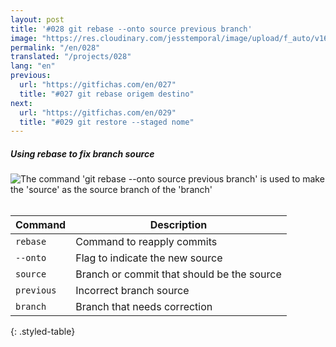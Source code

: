 ```yaml
---
layout: post
title: '#028 git rebase --onto source previous branch'
image: "https://res.cloudinary.com/jesstemporal/image/upload/f_auto/v1642878599/gitfichas/en/028/thumbnail_zvvmt3.jpg"
permalink: "/en/028"
translated: "/projects/028"
lang: "en"
previous:
  url: "https://gitfichas.com/en/027"
  title: "#027 git rebase origem destino"
next:
  url: "https://gitfichas.com/en/029"
  title: "#029 git restore --staged nome"
---
```

##### Using rebase to fix branch source

<img alt="The command 'git rebase --onto source previous branch' is used to make the 'source' as the source branch of the 'branch'" src="https://res.cloudinary.com/jesstemporal/image/upload/v1642878599/gitfichas/en/028/full_thuxcg.jpg"><br><br>

| Command | Description |
|---------|-------------|
| `rebase` | Command to reapply commits |
| `--onto` | Flag to indicate the new source |
| `source` | Branch or commit that should be the source |
| `previous` | Incorrect branch source |
| `branch` | Branch that needs correction |
{: .styled-table}

<!--
<br>
You might also be interested in reading this article:

<a href="https://jtemporal.com/corrigindo-a-origem-de-um-branch-com-git-rebase/">
  <strong>Corrigindo a origem de um branch com git rebase</strong>
</a>
-->